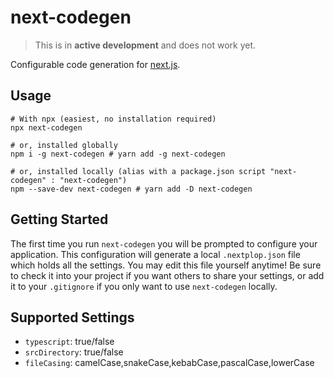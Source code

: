# next-codegen

> This is in **active development** and does not work yet.

Configurable code generation for [next.js](https://nextjs.org).

## Usage

```shell
# With npx (easiest, no installation required)
npx next-codegen

# or, installed globally
npm i -g next-codegen # yarn add -g next-codegen

# or, installed locally (alias with a package.json script "next-codegen" : "next-codegen")
npm --save-dev next-codegen # yarn add -D next-codegen
```

## Getting Started

The first time you run `next-codegen` you will be prompted to configure your application. This configuration will generate a local `.nextplop.json` file which holds all the settings. You may edit this file yourself anytime! Be sure to check it into your project if you want others to share your settings, or add it to your `.gitignore` if you only want to use `next-codegen` locally.

## Supported Settings

- `typescript`: true/false
- `srcDirectory`: true/false
- `fileCasing`: camelCase,snakeCase,kebabCase,pascalCase,lowerCase
